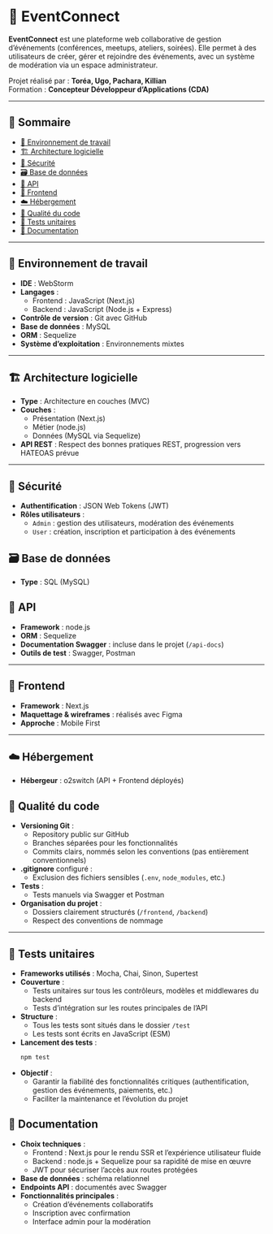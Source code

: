 # 📅 EventConnect

**EventConnect** est une plateforme web collaborative de gestion d’événements (conférences, meetups, ateliers, soirées). Elle permet à des utilisateurs de créer, gérer et rejoindre des événements, avec un système de modération via un espace administrateur.

Projet réalisé par : **Toréa, Ugo, Pachara, Killian**  
Formation : **Concepteur Développeur d’Applications (CDA)**

---

## 🧠 Sommaire

- [🔧 Environnement de travail](#-environnement-de-travail)
- [🏗 Architecture logicielle](#-architecture-logicielle)
- [🔐 Sécurité](#-sécurité)
- [🗃 Base de données](#-base-de-données)
- [📡 API](#-api)
- [🎨 Frontend](#-frontend)
- [☁️ Hébergement](#-hébergement)
- [🧪 Qualité du code](#-qualité-du-code)
- [🧪 Tests unitaires](#-Tests-unitaires)
- [📄 Documentation](#-documentation)

---

## 🔧 Environnement de travail

- **IDE** : WebStorm
- **Langages** :
  - Frontend : JavaScript (Next.js)
  - Backend : JavaScript (Node.js + Express)
- **Contrôle de version** : Git avec GitHub
- **Base de données** : MySQL
- **ORM** : Sequelize
- **Système d’exploitation** : Environnements mixtes

---

## 🏗 Architecture logicielle

- **Type** : Architecture en couches (MVC)
- **Couches** :
  - Présentation (Next.js)
  - Métier (node.js)
  - Données (MySQL via Sequelize)
- **API REST** : Respect des bonnes pratiques REST, progression vers HATEOAS prévue

---

## 🔐 Sécurité

- **Authentification** : JSON Web Tokens (JWT)
- **Rôles utilisateurs** :
  - `Admin` : gestion des utilisateurs, modération des événements
  - `User` : création, inscription et participation à des événements


## 🗃 Base de données

- **Type** : SQL (MySQL)

## 📡 API

- **Framework** : node.js
- **ORM** : Sequelize
- **Documentation Swagger** : incluse dans le projet (`/api-docs`)
- **Outils de test** : Swagger, Postman


---

## 🎨 Frontend

- **Framework** : Next.js
- **Maquettage & wireframes** : réalisés avec Figma
- **Approche** : Mobile First

---

## ☁️ Hébergement

- **Hébergeur** : o2switch (API + Frontend déployés)

## 🧪 Qualité du code

- **Versioning Git** :
  - Repository public sur GitHub
  - Branches séparées pour les fonctionnalités
  - Commits clairs, nommés selon les conventions (pas entièrement conventionnels)
- **.gitignore** configuré :
  - Exclusion des fichiers sensibles (`.env`, `node_modules`, etc.)
- **Tests** :
  - Tests manuels via Swagger et Postman
- **Organisation du projet** :
  - Dossiers clairement structurés (`/frontend`, `/backend`)
  - Respect des conventions de nommage

---

## 🧪 Tests unitaires

- **Frameworks utilisés** : Mocha, Chai, Sinon, Supertest
- **Couverture** :
  - Tests unitaires sur tous les contrôleurs, modèles et middlewares du backend
  - Tests d’intégration sur les routes principales de l’API
- **Structure** :
  - Tous les tests sont situés dans le dossier `/test`
  - Les tests sont écrits en JavaScript (ESM)
- **Lancement des tests** :
  ```bash
  npm test
  ```
- **Objectif** :
  - Garantir la fiabilité des fonctionnalités critiques (authentification, gestion des événements, paiements, etc.)
  - Faciliter la maintenance et l’évolution du projet 

## 📄 Documentation

- **Choix techniques** :
  - Frontend : Next.js pour le rendu SSR et l’expérience utilisateur fluide
  - Backend : node.js + Sequelize pour sa rapidité de mise en œuvre
  - JWT pour sécuriser l’accès aux routes protégées
- **Base de données** : schéma relationnel 
- **Endpoints API** : documentés avec Swagger 
- **Fonctionnalités principales** :
  - Création d’événements collaboratifs
  - Inscription avec confirmation
  - Interface admin pour la modération

